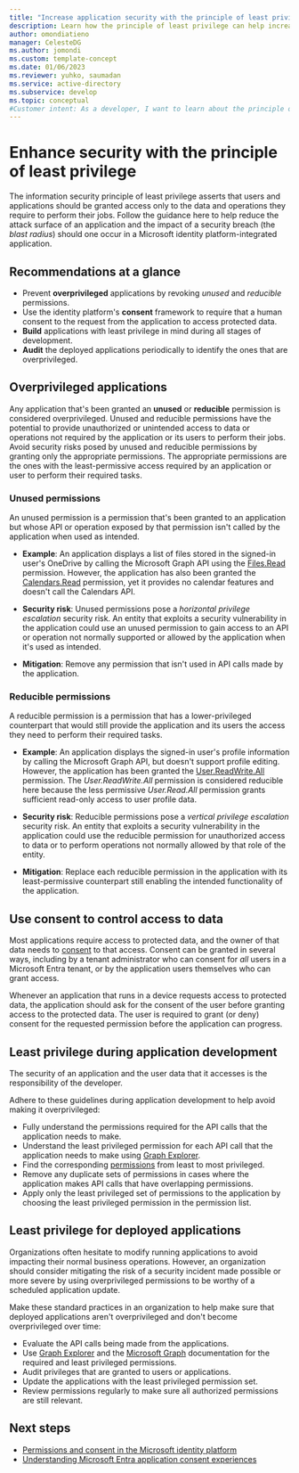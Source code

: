 ```yaml
---
title: "Increase application security with the principle of least privilege"
description: Learn how the principle of least privilege can help increase the security of an application and its data.
author: omondiatieno
manager: CelesteDG
ms.author: jomondi
ms.custom: template-concept
ms.date: 01/06/2023
ms.reviewer: yuhko, saumadan
ms.service: active-directory
ms.subservice: develop
ms.topic: conceptual
#Customer intent: As a developer, I want to learn about the principle of least privilege and the features of the Microsoft identity platform that I can use to make sure my application and its users are restricted to actions and have access to only the data they need perform their tasks.
---
```


# Enhance security with the principle of least privilege

The information security principle of least privilege asserts that users and applications should be granted access only to the data and operations they require to perform their jobs. Follow the guidance here to help reduce the attack surface of an application and the impact of a security breach (the *blast radius*) should one occur in a Microsoft identity platform-integrated application.

## Recommendations at a glance

- Prevent **overprivileged** applications by revoking *unused* and *reducible* permissions.
- Use the identity platform's **consent** framework to require that a human consent to the request from the application to access protected data.
- **Build** applications with least privilege in mind during all stages of development.
- **Audit** the deployed applications periodically to identify the ones that are overprivileged.

## Overprivileged applications

Any application that's been granted an **unused** or **reducible** permission is considered overprivileged. Unused and reducible permissions have the potential to provide unauthorized or unintended access to data or operations not required by the application or its users to perform their jobs. Avoid security risks posed by unused and reducible permissions by granting only the appropriate permissions. The appropriate permissions are the ones with the least-permissive access required by an application or user to perform their required tasks.

### Unused permissions

An unused permission is a permission that's been granted to an application but whose API or operation exposed by that permission isn't called by the application when used as intended.

- **Example**: An application displays a list of files stored in the signed-in user's OneDrive by calling the Microsoft Graph API using the [Files.Read](/graph/permissions-reference) permission. However, the application has also been granted the [Calendars.Read](/graph/permissions-reference#calendars-permissions) permission, yet it provides no calendar features and doesn't call the Calendars API.

- **Security risk**: Unused permissions pose a *horizontal privilege escalation* security risk. An entity that exploits a security vulnerability in the application could use an unused permission to gain access to an API or operation not normally supported or allowed by the application when it's used as intended.

- **Mitigation**: Remove any permission that isn't used in API calls made by the application.

### Reducible permissions

A reducible permission is a permission that has a lower-privileged counterpart that would still provide the application and its users the access they need to perform their required tasks.

- **Example**: An application displays the signed-in user's profile information by calling the Microsoft Graph API, but doesn't support profile editing. However, the application has been granted the [User.ReadWrite.All](/graph/permissions-reference#user-permissions) permission. The *User.ReadWrite.All* permission is considered reducible here because the less permissive *User.Read.All* permission grants sufficient read-only access to user profile data.

- **Security risk**: Reducible permissions pose a *vertical privilege escalation* security risk. An entity that exploits a security vulnerability in the application could use the reducible permission for unauthorized access to data or to perform operations not normally allowed by that role of the entity.

- **Mitigation**: Replace each reducible permission in the application with its least-permissive counterpart still enabling the intended functionality of the application.

## Use consent to control access to data

Most applications require access to protected data, and the owner of that data needs to [consent](consent-types-developer.md) to that access. Consent can be granted in several ways, including by a tenant administrator who can consent for *all* users in a Microsoft Entra tenant, or by the application users themselves who can grant access.

Whenever an application that runs in a device requests access to protected data, the application should ask for the consent of the user before granting access to the protected data. The user is required to grant (or deny) consent for the requested permission before the application can progress.

## Least privilege during application development

The security of an application and the user data that it accesses is the responsibility of the developer.

Adhere to these guidelines during application development to help avoid making it overprivileged:

- Fully understand the permissions required for the API calls that the application needs to make.
- Understand the least privileged permission for each API call that the application needs to make using [Graph Explorer](https://developer.microsoft.com/graph/graph-explorer).
- Find the corresponding [permissions](/graph/permissions-reference) from least to most privileged.
- Remove any duplicate sets of permissions in cases where the application makes API calls that have overlapping permissions.
- Apply only the least privileged set of permissions to the application by choosing the least privileged permission in the permission list.

## Least privilege for deployed applications

Organizations often hesitate to modify running applications to avoid impacting their normal business operations. However, an organization should consider mitigating the risk of a security incident made possible or more severe by using overprivileged permissions to be worthy of a scheduled application update.

Make these standard practices in an organization to help make sure that deployed applications aren't overprivileged and don't become overprivileged over time:

- Evaluate the API calls being made from the applications.
- Use [Graph Explorer](https://developer.microsoft.com/graph/graph-explorer) and the [Microsoft Graph](/graph/overview) documentation for the required and least privileged permissions.
- Audit privileges that are granted to users or applications.
- Update the applications with the least privileged permission set.
- Review permissions regularly to make sure all authorized permissions are still relevant.

## Next steps

- [Permissions and consent in the Microsoft identity platform](./permissions-consent-overview.md)
- [Understanding Microsoft Entra application consent experiences](~/identity-platform/application-consent-experience.md)
